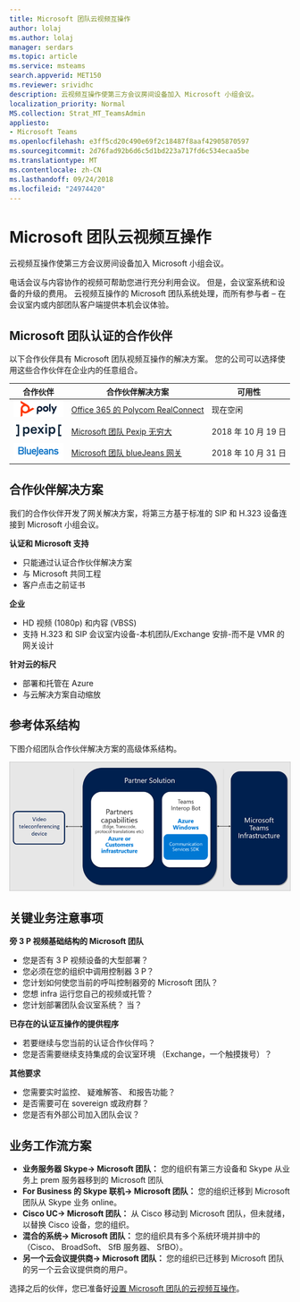 ```yaml
---
title: Microsoft 团队云视频互操作
author: lolaj
ms.author: lolaj
manager: serdars
ms.topic: article
ms.service: msteams
search.appverid: MET150
ms.reviewer: srividhc
description: 云视频互操作使第三方会议房间设备加入 Microsoft 小组会议。
localization_priority: Normal
MS.collection: Strat_MT_TeamsAdmin
appliesto:
- Microsoft Teams
ms.openlocfilehash: e3ff5cd20c490e69f2c18487f8aaf42905870597
ms.sourcegitcommit: 2d76fad92b6d6c5d1bd223a717fd6c534ecaa5be
ms.translationtype: MT
ms.contentlocale: zh-CN
ms.lasthandoff: 09/24/2018
ms.locfileid: "24974420"
---
```

# <a name="cloud-video-interop-for-microsoft-teams"></a>Microsoft 团队云视频互操作

云视频互操作使第三方会议房间设备加入 Microsoft 小组会议。

电话会议与内容协作的视频可帮助您进行充分利用会议。 但是，会议室系统和设备的升级的费用。 云视频互操作的 Microsoft 团队系统处理，而所有参与者 – 在会议室内或内部团队客户端提供本机会议体验。 

## <a name="partners-certified-for-microsoft-teams"></a>Microsoft 团队认证的合作伙伴

以下合作伙伴具有 Microsoft 团队视频互操作的解决方案。 您的公司可以选择使用这些合作伙伴在企业内的任意组合。 


|合作伙伴|合作伙伴解决方案|可用性|
|----|---|----|
|![Polycom RealConnect](media/polycom.png) | <a href="https://aka.ms/PolycomRealConnect" target="_blank">Office 365 的 Polycom RealConnect</a> |现在空闲|
|![Pexip 无穷大](media/pexip.png)| <a href="https://aka.ms/PexipInfinity" target="_blank">Microsoft 团队 Pexip 无穷大</a> | 2018 年 10 月 19 日|
|![BlueJeans 网关](media/bluejeans.png)| <a href="https://aka.ms/BluejeansGateway" target="_blank">Microsoft 团队 blueJeans 网关</a> | 2018 年 10 月 31 日|

## <a name="partner-solutions"></a>合作伙伴解决方案

我们的合作伙伴开发了网关解决方案，将第三方基于标准的 SIP 和 H.323 设备连接到 Microsoft 小组会议。  
 
**认证和 Microsoft 支持**

- 只能通过认证合作伙伴解决方案
- 与 Microsoft 共同工程
- 客户点击之前证书

**企业**

- HD 视频 (1080p) 和内容 (VBSS)
- 支持 H.323 和 SIP 会议室内设备-本机团队/Exchange 安排-而不是 VMR 的网关设计

**针对云的标尺**

- 部署和托管在 Azure
- 与云解决方案自动缩放

 
## <a name="reference-architecture"></a>参考体系结构

下图介绍团队合作伙伴解决方案的高级体系结构。

![团队云视频互操作合作伙伴解决方案](media/teams-cloud-video-interop-partner-solution.png)

## <a name="key-business-considerations"></a>关键业务注意事项

**旁 3 P 视频基础结构的 Microsoft 团队**

- 您是否有 3 P 视频设备的大型部署？
- 您必须在您的组织中调用控制器 3 P？
- 您计划如何使您当前的呼叫控制器旁的 Microsoft 团队？
- 您想 infra 运行您自己的视频或托管？ 
- 您计划部署团队会议室系统？ 当？

**已存在的认证互操作的提供程序**

- 若要继续与您当前的认证合作伙伴吗？
- 您是否需要继续支持集成的会议室环境 （Exchange，一个触摸拨号）？

**其他要求**

- 您需要实时监控、 疑难解答、 和报告功能？
- 是否需要可在 sovereign 或政府群？
- 您是否有外部公司加入团队会议？ 

## <a name="business-workflow-scenarios"></a>业务工作流方案

- **业务服务器 Skype-> Microsoft 团队：** 您的组织有第三方设备和 Skype 从业务上 prem 服务器移到的 Microsoft 团队  
- **For Business 的 Skype 联机-> Microsoft 团队：** 您的组织迁移到 Microsoft 团队从 Skype 业务 online。
- **Cisco UC-> Microsoft 团队：** 从 Cisco 移动到 Microsoft 团队，但未就绪，以替换 Cisco 设备，您的组织。
- **混合的系统-> Microsoft 团队：** 您的组织具有多个系统环境并排中的 （Cisco、 BroadSoft、 SfB 服务器、 SfBO）。
- **另一个云会议提供商-> Microsoft 团队：** 您的组织已迁移到 Microsoft 团队的另一个云会议提供商的用户。


选择之后的伙伴，您已准备好[设置 Microsoft 团队的云视频互操作](cloud-video-interop-for-teams-set-up.md)。 